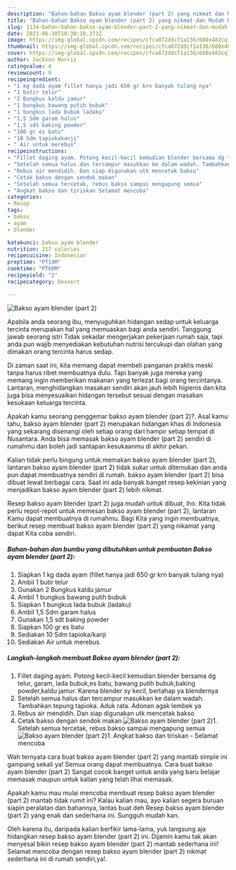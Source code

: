 ```yaml
---
description: "Bahan-bahan Bakso ayam blender (part 2) yang nikmat dan Mudah Dibuat"
title: "Bahan-bahan Bakso ayam blender (part 2) yang nikmat dan Mudah Dibuat"
slug: 1134-bahan-bahan-bakso-ayam-blender-part-2-yang-nikmat-dan-mudah-dibuat
date: 2021-06-30T18:30:10.373Z
image: https://img-global.cpcdn.com/recipes/cfca872ddcf1a136/680x482cq70/bakso-ayam-blender-part-2-foto-resep-utama.jpg
thumbnail: https://img-global.cpcdn.com/recipes/cfca872ddcf1a136/680x482cq70/bakso-ayam-blender-part-2-foto-resep-utama.jpg
cover: https://img-global.cpcdn.com/recipes/cfca872ddcf1a136/680x482cq70/bakso-ayam-blender-part-2-foto-resep-utama.jpg
author: Jackson Norris
ratingvalue: 4
reviewcount: 9
recipeingredient:
- "1 kg dada ayam fillet hanya jadi 650 gr krn banyak tulang nya"
- "1 butir telur"
- "2 Bungkus kaldu jamur"
- "1 bungkus bawang putih bubuk"
- "1 bungkus lada bubuk ladaku"
- "1,5 Sdm garam halus"
- "1,5 sdt baking powder"
- "100 gr es batu"
- "10 Sdm tapiokakanji"
- " Air untuk merebus"
recipeinstructions:
- "Fillet daging ayam. Potong kecil-kecil kemudian blender bersama dg telur, garam, lada bubuk,es batu, bawang putih bubuk,baking powder,kaldu jamur. Karena blender sy kecil, bertahap ya blendernya"
- "Setelah semua halus dan tercampur masukkan ke dalam wadah. Tambahkan tepung tapioka. Aduk rata. Adonan agak lembek ya"
- "Rebus air mendidih. Dan siap digunakan utk mencetak bakso"
- "Cetak bakso dengan sendok makan"
- "Setelah semua tercetak, rebus bakso sampai mengapung semua"
- "Angkat bakso dan tiriskan Selamat mencoba"
categories:
- Resep
tags:
- bakso
- ayam
- blender

katakunci: bakso ayam blender 
nutrition: 217 calories
recipecuisine: Indonesian
preptime: "PT14M"
cooktime: "PT60M"
recipeyield: "2"
recipecategory: Dessert

---
```



![Bakso ayam blender (part 2)](https://img-global.cpcdn.com/recipes/cfca872ddcf1a136/680x482cq70/bakso-ayam-blender-part-2-foto-resep-utama.jpg)

Apabila anda seorang ibu, menyuguhkan hidangan sedap untuk keluarga tercinta merupakan hal yang memuaskan bagi anda sendiri. Tanggung jawab seorang istri Tidak sekadar mengerjakan pekerjaan rumah saja, tapi anda pun wajib menyediakan kebutuhan nutrisi tercukupi dan olahan yang dimakan orang tercinta harus sedap.

Di zaman  saat ini, kita memang dapat membeli panganan praktis meski tanpa harus ribet membuatnya dulu. Tapi banyak juga mereka yang memang ingin memberikan makanan yang terlezat bagi orang tercintanya. Lantaran, menghidangkan masakan sendiri akan jauh lebih higienis dan kita juga bisa menyesuaikan hidangan tersebut sesuai dengan masakan kesukaan keluarga tercinta. 



Apakah kamu seorang penggemar bakso ayam blender (part 2)?. Asal kamu tahu, bakso ayam blender (part 2) merupakan hidangan khas di Indonesia yang sekarang disenangi oleh setiap orang dari hampir setiap tempat di Nusantara. Anda bisa memasak bakso ayam blender (part 2) sendiri di rumahmu dan boleh jadi santapan kesukaanmu di akhir pekan.

Kalian tidak perlu bingung untuk memakan bakso ayam blender (part 2), lantaran bakso ayam blender (part 2) tidak sukar untuk ditemukan dan anda pun dapat membuatnya sendiri di rumah. bakso ayam blender (part 2) bisa dibuat lewat berbagai cara. Saat ini ada banyak banget resep kekinian yang menjadikan bakso ayam blender (part 2) lebih nikmat.

Resep bakso ayam blender (part 2) juga mudah untuk dibuat, lho. Kita tidak perlu repot-repot untuk memesan bakso ayam blender (part 2), lantaran Kamu dapat membuatnya di rumahmu. Bagi Kita yang ingin membuatnya, berikut resep membuat bakso ayam blender (part 2) yang nikamat yang dapat Kita coba sendiri.

<!--inarticleads1-->

##### Bahan-bahan dan bumbu yang dibutuhkan untuk pembuatan Bakso ayam blender (part 2):

1. Siapkan 1 kg dada ayam (fillet hanya jadi 650 gr krn banyak tulang nya)
1. Ambil 1 butir telur
1. Gunakan 2 Bungkus kaldu jamur
1. Ambil 1 bungkus bawang putih bubuk
1. Siapkan 1 bungkus lada bubuk (ladaku)
1. Ambil 1,5 Sdm garam halus
1. Gunakan 1,5 sdt baking powder
1. Siapkan 100 gr es batu
1. Sediakan 10 Sdm tapioka/kanji
1. Sediakan  Air untuk merebus




<!--inarticleads2-->

##### Langkah-langkah membuat Bakso ayam blender (part 2):

1. Fillet daging ayam. Potong kecil-kecil kemudian blender bersama dg telur, garam, lada bubuk,es batu, bawang putih bubuk,baking powder,kaldu jamur. Karena blender sy kecil, bertahap ya blendernya
1. Setelah semua halus dan tercampur masukkan ke dalam wadah. Tambahkan tepung tapioka. Aduk rata. Adonan agak lembek ya
1. Rebus air mendidih. Dan siap digunakan utk mencetak bakso
1. Cetak bakso dengan sendok makan
<img src="//assets-global.cpcdn.com/assets/icons/button_play-2c75c40dde080a61004c1f40b05d8f140eaff45d7e9e6481dc71c63d2e7c4909.png" alt="Bakso ayam blender (part 2)">1. Setelah semua tercetak, rebus bakso sampai mengapung semua
<img src="//assets-global.cpcdn.com/assets/icons/button_play-2c75c40dde080a61004c1f40b05d8f140eaff45d7e9e6481dc71c63d2e7c4909.png" alt="Bakso ayam blender (part 2)">1. Angkat bakso dan tiriskan - Selamat mencoba




Wah ternyata cara buat bakso ayam blender (part 2) yang mantab simple ini gampang sekali ya! Semua orang dapat membuatnya. Cara buat bakso ayam blender (part 2) Sangat cocok banget untuk anda yang baru belajar memasak maupun untuk kalian yang telah lihai memasak.

Apakah kamu mau mulai mencoba membuat resep bakso ayam blender (part 2) mantab tidak rumit ini? Kalau kalian mau, ayo kalian segera buruan siapin peralatan dan bahannya, lantas buat deh Resep bakso ayam blender (part 2) yang enak dan sederhana ini. Sungguh mudah kan. 

Oleh karena itu, daripada kalian berfikir lama-lama, yuk langsung aja hidangkan resep bakso ayam blender (part 2) ini. Dijamin kamu tak akan menyesal bikin resep bakso ayam blender (part 2) mantab sederhana ini! Selamat mencoba dengan resep bakso ayam blender (part 2) nikmat sederhana ini di rumah sendiri,ya!.

